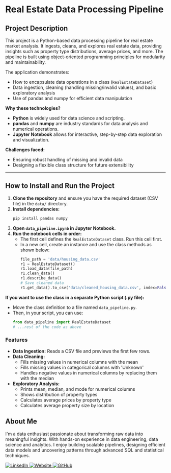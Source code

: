# Real Estate Data Processing Pipeline

## Project Description
This project is a Python-based data processing pipeline for real estate market analysis. It ingests, cleans, and explores real estate data, providing insights such as property type distributions, average prices, and more. The pipeline is built using object-oriented programming principles for modularity and maintainability.

The application demonstrates:
- How to encapsulate data operations in a class (`RealEstateDataset`)
- Data ingestion, cleaning (handling missing/invalid values), and basic exploratory analysis
- Use of pandas and numpy for efficient data manipulation

**Why these technologies?**
- **Python** is widely used for data science and scripting.
- **pandas** and **numpy** are industry standards for data analysis and numerical operations.
- **Jupyter Notebook** allows for interactive, step-by-step data exploration and visualization.

**Challenges faced:**
- Ensuring robust handling of missing and invalid data
- Designing a flexible class structure for future extensibility

---

## How to Install and Run the Project

1. **Clone the repository** and ensure you have the required dataset (CSV file) in the `data/` directory.
2. **Install dependencies:**
   ```bash
   pip install pandas numpy
   ```
3. **Open `data_pipeline.ipynb` in Jupyter Notebook.**
4. **Run the notebook cells in order:**
   - The first cell defines the `RealEstateDataset` class. Run this cell first.
   - In a new cell, create an instance and use the class methods as shown below:
     ```python
     file_path = 'data/housing_data.csv'
     r1 = RealEstateDataset()
     r1.load_data(file_path)
     r1.clean_data()
     r1.describe_data()
     # Save cleaned data
     r1.get_data().to_csv('data/cleaned_housing_data.csv', index=False)
     ```

**If you want to use the class in a separate Python script (.py file):**
- Move the class definition to a file named `data_pipeline.py`.
- Then, in your script, you can use:
  ```python
  from data_pipeline import RealEstateDataset
  # ...rest of the code as above
  ```

### Features
- **Data Ingestion:** Reads a CSV file and previews the first few rows.
- **Data Cleaning:**
  - Fills missing values in numerical columns with the mean
  - Fills missing values in categorical columns with 'Unknown'
  - Handles negative values in numerical columns by replacing them with the median
- **Exploratory Analysis:**
  - Prints mean, median, and mode for numerical columns
  - Shows distribution of property types
  - Calculates average prices by property type
  - Calculates average property size by location 

## About Me

I'm a data enthusiast passionate about transforming raw data into meaningful insights. With hands-on experience in data engineering, data science and analytics. I enjoy building scalable pipelines, designing efficient data models and uncovering patterns through advanced SQL and statistical techniques.

<p align="left">
  <a href="https://linkedin.com/in/supritspatil" target="_blank">
    <img src="https://img.shields.io/badge/LinkedIn-0A66C2?style=for-the-badge&logo=linkedin&logoColor=white" alt="LinkedIn"/>
  </a>
  <a href="https://www.supritpatil.co/" target="_blank">
    <img src="https://img.shields.io/badge/Website-FF6F00?style=for-the-badge&logo=Google-Chrome&logoColor=white" alt="Website"/>
  </a>
  <a href="https://github.com/ssp964" target="_blank">
    <img src="https://img.shields.io/badge/GitHub-24292E?style=for-the-badge&logo=github&logoColor=white" alt="GitHub"/>
  </a>
</p>